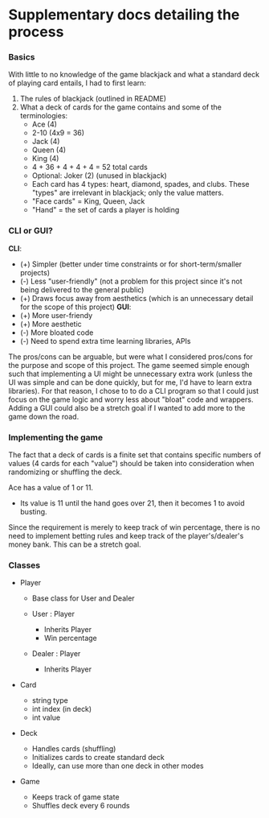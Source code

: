 # Supplementary docs detailing the process

### Basics
With little to no knowledge of the game blackjack and what a standard deck of playing card entails, I had to first learn:
1. The rules of blackjack (outlined in README)
2. What a deck of cards for the game contains and some of the terminologies:
    - Ace (4)
    - 2-10 (4x9 = 36)
    - Jack (4)
    - Queen (4)
    - King (4)
    - 4 + 36 + 4 + 4 + 4 = 52 total cards
    - Optional: Joker (2) (unused in blackjack)
    - Each card has 4 types: heart, diamond, spades, and clubs. These "types" are irrelevant in blackjack; only the value matters.
    - "Face cards" = King, Queen, Jack
    - "Hand" = the set of cards a player is holding

### CLI or GUI?
**CLI**:
- (+) Simpler (better under time constraints or for short-term/smaller projects)
- (-) Less "user-friendly" (not a problem for this project since it's not being delivered to the general public)
- (+) Draws focus away from aesthetics (which is an unnecessary detail for the scope of this project)
**GUI**:
- (+) More user-friendy
- (+) More aesthetic
- (-) More bloated code
- (-) Need to spend extra time learning libraries, APIs

The pros/cons can be arguable, but were what I considered pros/cons for the purpose and scope of this project.
The game seemed simple enough such that implementing a UI might be unnecessary extra work (unless the UI was simple and can be done quickly, but for me, I'd have to learn extra libraries). For that reason, I chose to to do a CLI program so that I could just focus on the game logic and worry less about "bloat" code and wrappers. Adding a GUI could also be a stretch goal if I wanted to add more to the game down the road.

### Implementing the game
The fact that a deck of cards is a finite set that contains specific numbers of values (4 cards for each "value") should be taken into consideration when randomizing or shuffling the deck.  
  
Ace has a value of 1 or 11.
- Its value is 11 until the hand goes over 21, then it becomes 1 to avoid busting.

Since the requirement is merely to keep track of win percentage, there is no need to implement betting rules and keep track of the player's/dealer's money bank. This can be a stretch goal.

### Classes
- Player
    - Base class for User and Dealer

    - User : Player
        - Inherits Player
        - Win percentage
    - Dealer : Player
        - Inherits Player

- Card
    - string type
    - int index (in deck)
    - int value

- Deck
    - Handles cards (shuffling)
    - Initializes cards to create standard deck
    - Ideally, can use more than one deck in other modes

- Game
    - Keeps track of game state
    - Shuffles deck every 6 rounds
